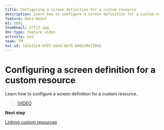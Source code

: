 ```yaml
---
title: Configuring a screen definition for a custom resource
description: Learn how to configure a screen definition for a custom resource.
feature: Data Model
kt: 3001
thumbnail: 27713.jpg
doc-type: feature video
activity: use
team: TM
exl-id: 1d1a11c4-6f87-4ee4-bb75-b86228e72042
---
```

# Configuring a screen definition for a custom resource

Learn how to configure a screen definition for a custom resource.

>[!VIDEO](https://video.tv.adobe.com/v/27713?quality=9)

**Next step**

[Linking custom resources](./linking-custom-resources.md)
